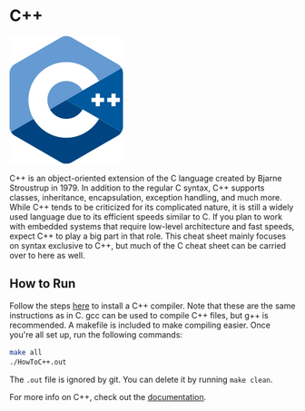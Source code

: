 # C++

![C++ Logo](img-c++.png)

C++ is an object-oriented extension of the C language created by Bjarne Stroustrup in 1979. In addition to the regular C syntax, C++ supports classes, inheritance, encapsulation, exception handling, and much more. While C++ tends to be criticized for its complicated nature, it is still a widely used language due to its efficient speeds similar to C. If you plan to work with embedded systems that require low-level architecture and fast speeds, expect C++ to play a big part in that role. This cheat sheet mainly focuses on syntax exclusive to C++, but much of the C cheat sheet can be carried over to here as well.

## How to Run

Follow the steps [here](https://www.guru99.com/c-gcc-install.html) to install a C++ compiler. Note that these are the same instructions as in C. gcc can be used to compile C++ files, but g++ is recommended. A makefile is included to make compiling easier. Once you're all set up, run the following commands:

```bash
make all
./HowToC++.out
```

The `.out` file is ignored by git. You can delete it by running `make clean`.

For more info on C++, check out the [documentation](https://devdocs.io/cpp/).
